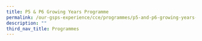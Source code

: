 ```yaml
---
title: P5 & P6 Growing Years Programme
permalink: /our-gsps-experience/cce/programmes/p5-and-p6-growing-years-programme/
description: ""
third_nav_title: Programmes
---
```


